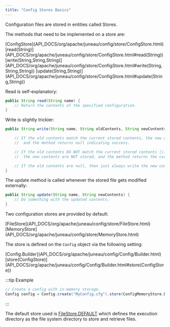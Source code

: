 ```yaml
---
title: "Config Stores Basics"
---
```


Configuration files are stored in entities called Stores.

The methods that need to be implemented on a store are:

<tree>
<node-0><java-class>[ConfigStore](API_DOCS/org/apache/juneau/config/store/ConfigStore.html)</java-class></node-0>
<node-1><java-method>[read(String)](API_DOCS/org/apache/juneau/config/store/ConfigStore.html#read(String))</java-method></node-1>
<node-1><java-method>[write(String,String,String)](API_DOCS/org/apache/juneau/config/store/ConfigStore.html#write(String,String,String))</java-method></node-1>
<node-1><java-method>[update(String,String)](API_DOCS/org/apache/juneau/config/store/ConfigStore.html#update(String,String))</java-method></node-1>
</tree>

Read is self-explanatory:

```java
public String read(String name) {
    // Return the contents of the specified configuration.
}
```

Write is slightly trickier:

```java
public String write(String name, String oldContents, String newContents) {

    // If the old contents match the current stored contents, the new contents will get stored,
    //	and the method returns null indicating success.

    // If the old contents DO NOT match the current stored contents (i.e. it was modified in some way),
    //	the new contents are NOT stored, and the method returns the current stored contents.

    // If the old contents are null, then just always write the new contents.
}
```

The update method is called whenever the stored file gets modified externally:

```java
public String update(String name, String newContents) {
    // Do something with the updated contents.
}
```

Two configuration stores are provided by default:

<tree>
<node-0><java-class>[FileStore](API_DOCS/org/apache/juneau/config/store/FileStore.html)</java-class></node-0>
<node-0><java-class>[MemoryStore](API_DOCS/org/apache/juneau/config/store/MemoryStore.html)</java-class></node-0>
</tree>

The store is defined on the `Config` object via the following setting:

<tree>
<node-0><java-class>[Config.Builder](API_DOCS/org/apache/juneau/config/Config/Builder.html)</java-class></node-0>
<node-1><java-method>[store(ConfigStore)](API_DOCS/org/apache/juneau/config/Config/Builder.html#store(ConfigStore))</java-method></node-1>
</tree>

:::tip Example
```java
// Create a config with in-memory storage.
Config config = Config.create("MyConfig.cfg").store(ConfigMemoryStore.DEFAULT).build();
```
:::

The default store used is [FileStore.DEFAULT](API_DOCS/org/apache/juneau/config/store/FileStore.html#DEFAULT) which
defines
the execution directory as the file system directory to store and retrieve files.
